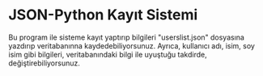 # JSON-Python Kayıt Sistemi
Bu program ile sisteme kayıt yaptırıp bilgileri "userslist.json" dosyasına yazdırıp veritabanınna kaydedebiliyorsunuz.
Ayrıca, kullanıcı adı, isim, soy isim gibi bilgileri, veritabanındaki bilgi ile uyuştuğu takdirde, değiştirebiliyorsunuz.
